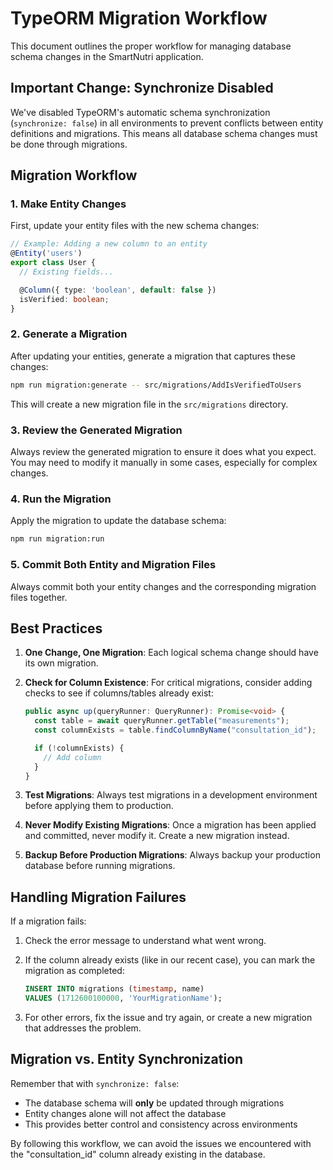 # TypeORM Migration Workflow

This document outlines the proper workflow for managing database schema changes in the SmartNutri application.

## Important Change: Synchronize Disabled

We've disabled TypeORM's automatic schema synchronization (`synchronize: false`) in all environments to prevent conflicts between entity definitions and migrations. This means all database schema changes must be done through migrations.

## Migration Workflow

### 1. Make Entity Changes

First, update your entity files with the new schema changes:

```typescript
// Example: Adding a new column to an entity
@Entity('users')
export class User {
  // Existing fields...

  @Column({ type: 'boolean', default: false })
  isVerified: boolean;
}
```

### 2. Generate a Migration

After updating your entities, generate a migration that captures these changes:

```bash
npm run migration:generate -- src/migrations/AddIsVerifiedToUsers
```

This will create a new migration file in the `src/migrations` directory.

### 3. Review the Generated Migration

Always review the generated migration to ensure it does what you expect. You may need to modify it manually in some cases, especially for complex changes.

### 4. Run the Migration

Apply the migration to update the database schema:

```bash
npm run migration:run
```

### 5. Commit Both Entity and Migration Files

Always commit both your entity changes and the corresponding migration files together.

## Best Practices

1. **One Change, One Migration**: Each logical schema change should have its own migration.

2. **Check for Column Existence**: For critical migrations, consider adding checks to see if columns/tables already exist:

   ```typescript
   public async up(queryRunner: QueryRunner): Promise<void> {
     const table = await queryRunner.getTable("measurements");
     const columnExists = table.findColumnByName("consultation_id");

     if (!columnExists) {
       // Add column
     }
   }
   ```

3. **Test Migrations**: Always test migrations in a development environment before applying them to production.

4. **Never Modify Existing Migrations**: Once a migration has been applied and committed, never modify it. Create a new migration instead.

5. **Backup Before Production Migrations**: Always backup your production database before running migrations.

## Handling Migration Failures

If a migration fails:

1. Check the error message to understand what went wrong.
2. If the column already exists (like in our recent case), you can mark the migration as completed:

   ```sql
   INSERT INTO migrations (timestamp, name)
   VALUES (1712600100000, 'YourMigrationName');
   ```

3. For other errors, fix the issue and try again, or create a new migration that addresses the problem.

## Migration vs. Entity Synchronization

Remember that with `synchronize: false`:

- The database schema will **only** be updated through migrations
- Entity changes alone will not affect the database
- This provides better control and consistency across environments

By following this workflow, we can avoid the issues we encountered with the "consultation_id" column already existing in the database.
